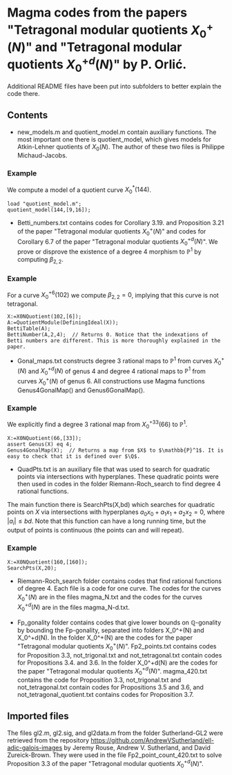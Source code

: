 # Magma codes from the papers "Tetragonal modular quotients $X_0^+(N)$" and "Tetragonal modular quotients $X_0^{+d}(N)$" by P. Orlić.

Additional README files have been put into subfolders to better explain the code there.

## Contents

- new_models.m and quotient_model.m contain auxiliary functions. The most important one there is quotient_model, which gives models for Atkin-Lehner quotients of $X_0(N)$. The author of these two files is Philippe Michaud-Jacobs.

### Example
We compute a model of a quotient curve $X_0^*(144)$.
```magma
load "quotient_model.m";
quotient_model(144,[9,16]);
```

- Betti_numbers.txt contains codes for Corollary 3.19. and Proposition 3.21 of the paper "Tetragonal modular quotients $X_0^+(N)$" and codes for Corollary 6.7 of the paper "Tetragonal modular quotients $X_0^{+d}(N)$". We prove or disprove the existence of a degree $4$ morphism to $\mathbb{P}^1$ by computing $\beta_{2,2}$.

### Example
For a curve $X_0^{+6}(102)$ we compute $\beta_{2,2}=0$, implying that this curve is not tetragonal. 
```magma
X:=X0NQuotient(102,[6]);
A:=QuotientModule(DefiningIdeal(X));
BettiTable(A);
BettiNumber(A,2,4);  // Returns 0. Notice that the indexations of Betti numbers are different. This is more thoroughly explained in the paper.
```

- Gonal_maps.txt constructs degree $3$ rational maps to $\mathbb{P}^1$ from curves $X_0^+(N)$ and $X_0^{+d}(N)$ of genus $4$ and degree $4$ rational maps to $\mathbb{P}^1$ from curves $X_0^+(N)$ of genus $6$. All constructions use Magma functions Genus4GonalMap() and Genus6GonalMap().

### Example
We explicitly find a degree $3$ rational map from $X_0^{+33}(66)$ to $\mathbb{P}^1$. 
```magma
X:=X0NQuotient(66,[33]);
assert Genus(X) eq 4;
Genus4GonalMap(X);  // Returns a map from $X$ to $\mathbb{P}^1$. It is easy to check that it is defined over $\Q$.
```

- QuadPts.txt is an auxiliary file that was used to search for quadratic points via intersections with hyperplanes. These quadratic points were then used in codes in the folder Riemann-Roch_search to find degree $4$ rational functions.

The main function there is SearchPts(X,bd) which searches for quadratic points on $X$ via intersections with hyperplanes $a_0x_0+a_1x_1+a_2x_2=0$, where $|a_i|\leq bd$. Note that this function can have a long running time, but the output of points is continuous (the points can and will repeat).

### Example
```magma
X:=X0NQuotient(160,[160]);
SearchPts(X,20);
```

- Riemann-Roch_search folder contains codes that find rational functions of degree $4$. Each file is a code for one curve. The codes for the curves $X_0^+(N)$ are in the files magma_N.txt and the codes for the curves $X_0^{+d}(N)$ are in the files magma_N-d.txt.

- Fp_gonality folder contains codes that give lower bounds on $\mathbb{Q}$-gonality by bounding the Fp-gonality, separated into folders X_0^+(N) and X_0^+d(N).
In the folder X_0^+(N) are the codes for the paper "Tetragonal modular quotients $X_0^+(N)$". Fp2_points.txt contains codes for Proposition 3.3, not_trigonal.txt and not_tetragonal.txt contain codes for Propositions 3.4. and 3.6.
In the folder X_0^+d(N) are the codes for the paper "Tetragonal modular quotients $X_0^{+d}(N)$". magma_420.txt contains the code for Proposition 3.3, not_trigonal.txt and not_tetragonal.txt contain codes for Propositions 3.5 and 3.6, and not_tetragonal_quotient.txt contains codes for Proposition 3.7.

## Imported files

The files gl2.m, gl2.sig, and gl2data.m from the folder Sutherland-GL2 were retrieved from the repository https://github.com/AndrewVSutherland/ell-adic-galois-images by Jeremy Rouse, Andrew V. Sutherland, and David Zureick-Brown. They were used in the file Fp2_point_count_420.txt to solve Proposition 3.3 of the paper "Tetragonal modular quotients $X_0^{+d}(N)$".
